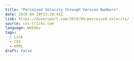 ```yaml
---
title: "Perceived Velocity through Version Numbers"
date: 2019-04-29T23:28:43Z
link: https://daverupert.com/2019/04/perceived-velocity/
source: css-tricks.com
language: Webdev
tags:
  - Link
  - CSS
  - HTML
draft: false
---
```

